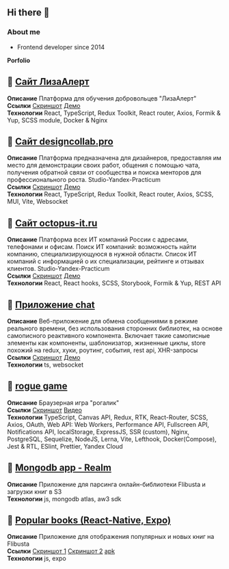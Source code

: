 ## Hi there 👋

### About me

- Frontend developer since 2014
  
**Porfolio**

## 🔴 [Cайт ЛизаАлерт](https://github.com/gineff/lizaalert_frontend) 
**Описание** Платформа для обучения добровольцев "ЛизаАлерт"  
**Ссылки** [Скриншот](https://github.com/user-attachments/assets/f4d43a74-5757-4bf6-912b-49b62968fe28)  [Демо](https://la-testing.ru/)  
**Технологии** React, TypeScript, Redux Toolkit, React router, Axios, Formik & Yup, SCSS module, Docker & Nginx  

## 🔴 [Cайт designcollab.pro](https://github.com/gineff/a-platform-for-designers-frontend) 
**Описание** Платформа предназначена для дизайнеров, предоставляя им место для демонстрации своих работ, общения с помощью чата, получения обратной связи от сообщества и поиска менторов для профессионального роста. Studio-Yandex-Practicum  
**Ссылки** [Скриншот](https://github.com/user-attachments/assets/0bbb4472-3afb-47f1-a2f2-e848531d4451)  [Демо](https://designcollab.pro/)  
**Технологии** React, TypeScript, Redux Toolkit, React router, Axios, SCSS, MUI, Vite, Websocket    

## 🔴 [Cайт octopus-it.ru](https://github.com/gineff/octopusIT) 
**Описание** Платформа всех ИТ компаний России с адресами, телефонами и офисам. Поиск ИТ компаний: возможность найти компанию, специализирующуюся в нужной области. Cписок ИТ компаний с информацией о их специализации, рейтинге и отзывах клиентов. Studio-Yandex-Practicum  
**Ссылки** [Скриншот](https://github.com/user-attachments/assets/0bbb4472-3afb-47f1-a2f2-e848531d4451)  [Демо](https://dev.octopus-it.ru/)  
**Технологии** React, React hooks, SCSS, Storybook, Formik & Yup, REST API

## 🔴 [Приложение chat](https://github.com/gineff/flib.chat)

**Описание** Веб-приложение для обмена сообщениями в режиме реального времени, без использования сторонних библиотек, на основе самописного реактивного компонента. Включает такие самописные элементы как компоненты, шаблонизатор, жизненные циклы, store похожий на redux, хуки, роутинг, события, rest api, XHR-запросы  
**Ссылки** [Скриншот](./chat.png)  [Демо](https://vermillion-moxie-e8c8f0.netlify.app)  
**Технологии** ts, websocket  

## 🔴 [rogue game](https://github.com/gineff/rogue-game)  
**Описание** Браузерная игра "рогалик"  
**Ссылки**  [Скриншот](./rogue.png) [Видео](https://github.com/user-attachments/assets/cb012f68-6082-45fb-acaf-bfbfaf3d2f25)  
**Технологии** TypeScript, Canvas API, Redux, RTK, React-Router, SCSS, Axios, OAuth, Web API: Web Workers, Performance API, Fullscreen API, Notifications API, localStorage, 
ExpressJS, SSR (custom), Nginx, PostgreSQL, Sequelize, NodeJS, Lerna, Vite, Lefthook, Docker(Compose), Jest & RTL, ESlint, Prettier, Yandex Cloud  

## 🔴 [Mongodb app - Realm](https://github.com/gineff/flib.realm)
**Описание** Приложение для парсинга онлайн-библиотеки Flibusta и загрузки книг в S3  
**Технологии** js, mongodb atlas, aw3 sdk  

## 🔴 [Popular books  (React-Native, Expo)](https://github.com/gineff/flib-rn-app)
**Описание** Приложение для отображения популярных и новых книг на Flibusta  
**Ссылки**  [Скриншот 1](https://github.com/user-attachments/assets/fb7233ac-8051-4e07-8547-585f522ed1fa) [Скриншот 2](https://github.com/user-attachments/assets/5418f0a6-4b40-49a3-ae69-d532ff915156) [apk](https://disk.yandex.ru/d/sLxYlDGQcsL4XQ)  
**Технологии** js, expo  





